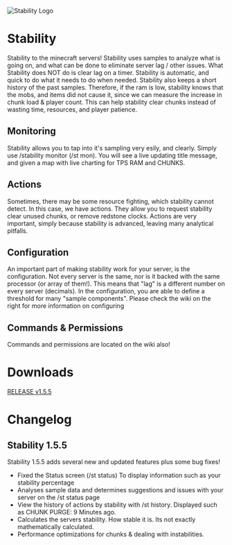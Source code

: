 ![Stability Logo](https://raw.githubusercontent.com/danielmills/Stability/master/build/stability.png)

# Stability
Stability to the minecraft servers! Stability uses samples to analyze what is going on, and what can be done to eliminate server lag / other issues. What Stability does NOT do is clear lag on a timer. Stability is automatic, and quick to do what it needs to do when needed. Stability also keeps a short history of the past samples. Therefore, if the ram is low, stability knows that the mobs, and items did not cause it, since we can measure the increase in chunk load & player count. This can help stability clear chunks instead of wasting time, resources, and player patience.

## Monitoring
Stability allows you to tap into it's sampling very esily, and clearly. Simply use /stability monitor (/st mon). You will see a live updating title message, and given a map with live charting for TPS RAM and CHUNKS.

## Actions
Sometimes, there may be some resource fighting, which stability cannot detect. In this case, we have actions. They allow you to request stability clear unused chunks, or remove redstone clocks. Actions are very important, simply because stability is advanced, leaving many analytical pitfalls.

## Configuration
An important part of making stability work for your server, is the configuration. Not every server is the same, nor is it backed with the same processor (or array of them!). This means that "lag" is a different number on every server (decimals). In the configuration, you are able to define a threshold for many "sample components". Please check the wiki on the right for more information on configuring

## Commands & Permissions
Commands and permissions are located on the wiki also!

# Downloads
[RELEASE v1.5.5](https://github.com/danielmills/Stability/blob/master/build/latest/release/Stability.jar?raw=true)

# Changelog

## Stability 1.5.5
Stability 1.5.5 adds several new and updated features plus some bug fixes!
* Fixed the Status screen (/st status) To display information such as your stability percentage
* Analyses sample data and determines suggestions and issues with your server on the /st status page
* View the history of actions by stability with /st history. Displayed such as CHUNK PURGE: 9 Minutes ago.
* Calculates the servers stability. How stable it is. Its not exactly mathematically calculated.
* Performance optimizations for chunks & dealing with instabilities.